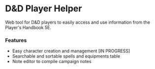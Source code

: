 # D&D Player Helper

Web tool for D&D players to easily access and use information from the Player's Handbook 5E.

### Features

  * Easy character creation and management [IN PROGRESS]
  * Searchable and sortable spells and equipments table
  * Note editor to compile campaign notes
